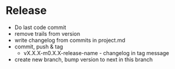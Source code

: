 # Release
- Do last code commit
- remove trails from version
- write changelog from commits in project.md
- commit, push & tag
  - vX.X.X-m0.X.X-release-name - changelog in tag message
- create new branch, bump version to next in this branch

